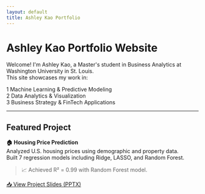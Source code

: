 ```yaml
---
layout: default
title: Ashley Kao Portfolio
---
```


# Ashley Kao Portfolio Website

Welcome! I'm Ashley Kao, a Master's student in Business Analytics at Washington University in St. Louis.  
This site showcases my work in:

1 Machine Learning & Predictive Modeling  
2 Data Analytics & Visualization  
3 Business Strategy & FinTech Applications

---

## Featured Project

**🏠 Housing Price Prediction**  
Analyzed U.S. housing prices using demographic and property data.  
Built 7 regression models including Ridge, LASSO, and Random Forest.  
> 📈 Achieved R² = 0.99 with Random Forest model.

[📥 View Project Slides (PPTX)](./Housing_Price_Prediction.pptx)

